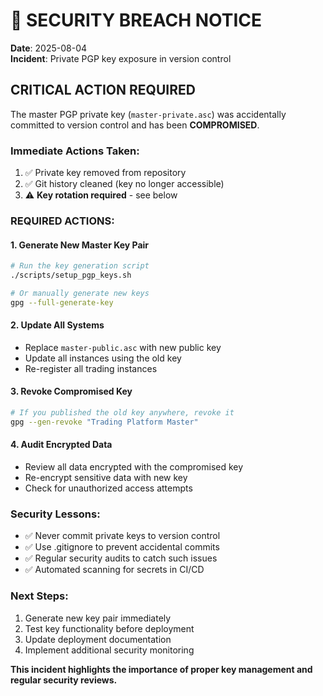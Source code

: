 # 🚨 SECURITY BREACH NOTICE

**Date**: 2025-08-04  
**Incident**: Private PGP key exposure in version control  

## CRITICAL ACTION REQUIRED

The master PGP private key (`master-private.asc`) was accidentally committed to version control and has been **COMPROMISED**. 

### Immediate Actions Taken:
1. ✅ Private key removed from repository
2. ✅ Git history cleaned (key no longer accessible)
3. ⚠️ **Key rotation required** - see below

### REQUIRED ACTIONS:

#### 1. Generate New Master Key Pair
```bash
# Run the key generation script
./scripts/setup_pgp_keys.sh

# Or manually generate new keys
gpg --full-generate-key
```

#### 2. Update All Systems
- Replace `master-public.asc` with new public key
- Update all instances using the old key
- Re-register all trading instances

#### 3. Revoke Compromised Key
```bash
# If you published the old key anywhere, revoke it
gpg --gen-revoke "Trading Platform Master"
```

#### 4. Audit Encrypted Data
- Review all data encrypted with the compromised key
- Re-encrypt sensitive data with new key
- Check for unauthorized access attempts

### Security Lessons:
- ✅ Never commit private keys to version control
- ✅ Use .gitignore to prevent accidental commits
- ✅ Regular security audits to catch such issues
- ✅ Automated scanning for secrets in CI/CD

### Next Steps:
1. Generate new key pair immediately
2. Test key functionality before deployment
3. Update deployment documentation
4. Implement additional security monitoring

**This incident highlights the importance of proper key management and regular security reviews.**